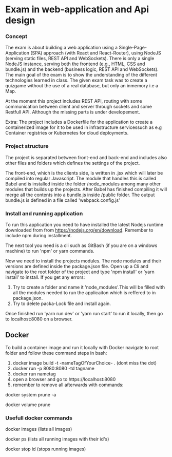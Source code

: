 
# Exam in web-application and Api design

### Concept
The exam is about building a web application using a Single-Page-Application (SPA)
approach (with React and React-Router), using NodeJS (serving static files, REST API 
and WebSockets). There is only a single NodeJS instance, serving both the frontend 
(e.g., HTML, CSS and bundle.js) and the backend (business logic, REST API and WebSockets). 
The main goal of the exam is to show the understanding of the different technologies learned in class.
The given exam task was to create a quizgame without the use of a real database, but only an inmemory  i.e a Map.

At the moment this project includes REST API, routing with some communication 
between client and server through sockets and some Restfull API. Although the missing parts is under developement.

Extra: The project includes a Dockerfile for the application to create a containerized image for it to be used in infrastructure servicessuch as e.g Container registries or Kubernetes for cloud deployments. 


### Project structure
The project is separated between front-end and back-end and includes also other files and folders which defines the settings 
of the project. 

The front-end, which is the clients side,  is written in .jsx which will later be compiled into regular Javascript.
The module that handles this is called Babel and is installed inside the folder  /node_modules among many other modules that builds 
up the projects. After Babel has finished compiling it will merge all the contents into a bundle.js inside /public folder.
The output bundle.js is defined in a file called 'webpack.config.js'

 
### Install and running application

 To run this application you need to have installed the latest Nodejs runtime downloaded from 
 from https://nodejs.org/en/download. Remember to include npm during installment.
 
 The next tool you need is a cli such as GitBash (if you are on 
 a windows machine) to run 'npm' or yarn commands. 
 
 Now we need to install the projects modules. The node modules and their versions are defined inside 
 the package.json file. Open up a Cli and navigate to the root folder of the project and type 'npm install' or 'yarn install' to install.
 If you get any errors:
 1. Try to create a folder and name it 'node_modules'.This will be filled with all the modules needed to run the 
 applicaiton which is reffered to in package.json. 
 2. Try to delete packa-Lock file and install again.
 
Once finished run 'yarn run dev' or 'yarn run start' to run it locally, then go to localhost:8080 on a browser.
 
## Docker
To build a container image and run it locally with Docker navigate to root folder and follow these command steps in bash:
1. docker image build -t -nameTagOfYourChoice- .  (dont miss the dot)  
2. docker run -p 8080:8080 -td tagname 
3. docker run nametag
4. open a browser and go to https://localhost:8080
5. remember to remove all afterwards with commands:

docker system prune -a

docker volume prune

### Usefull docker commands

docker images  (lists all images)

docker ps  (lists all running images with their id's)

docker stop id  (stops running images)
 

